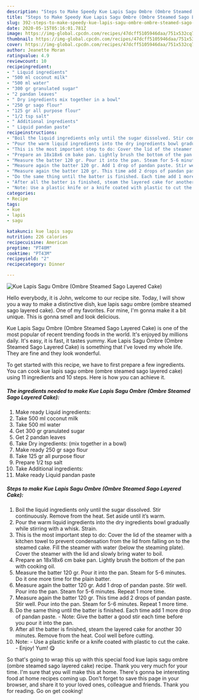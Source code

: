 ```yaml
---
description: "Steps to Make Speedy Kue Lapis Sagu Ombre (Ombre Steamed Sago Layered Cake)"
title: "Steps to Make Speedy Kue Lapis Sagu Ombre (Ombre Steamed Sago Layered Cake)"
slug: 392-steps-to-make-speedy-kue-lapis-sagu-ombre-ombre-steamed-sago-layered-cake
date: 2020-05-15T05:16:01.781Z
image: https://img-global.cpcdn.com/recipes/47dcff5105946daa/751x532cq70/kue-lapis-sagu-ombre-ombre-steamed-sago-layered-cake-recipe-main-photo.jpg
thumbnail: https://img-global.cpcdn.com/recipes/47dcff5105946daa/751x532cq70/kue-lapis-sagu-ombre-ombre-steamed-sago-layered-cake-recipe-main-photo.jpg
cover: https://img-global.cpcdn.com/recipes/47dcff5105946daa/751x532cq70/kue-lapis-sagu-ombre-ombre-steamed-sago-layered-cake-recipe-main-photo.jpg
author: Jeanette Moran
ratingvalue: 4.9
reviewcount: 10
recipeingredient:
- " Liquid ingredients"
- "500 ml coconut milk"
- "500 ml water"
- "300 gr granulated sugar"
- "2 pandan leaves"
- " Dry ingredients mix together in a bowl"
- "250 gr sago flour"
- "125 gr all purpose flour"
- "1/2 tsp salt"
- " Additional ingredients"
- " Liquid pandan paste"
recipeinstructions:
- "Boil the liquid ingredients only until the sugar dissolved. Stir continuously. Remove from the heat. Set aside until it’s warm."
- "Pour the warm liquid ingredients into the dry ingredients bowl gradually while stirring with a whisk. Strain."
- "This is the most important step to do: Cover the lid of the steamer with a kitchen towel to prevent condensation from the lid from falling on to the steamed cake. Fill the steamer with water (below the steaming plate). Cover the steamer with the lid and slowly bring water to boil."
- "Prepare an 18x18x6 cm bake pan. Lightly brush the bottom of the pan with cooking oil."
- "Measure the batter 120 gr. Pour it into the pan. Steam for 5-6 minutes. Do it one more time for the plain batter."
- "Measure again the batter 120 gr. Add 1 drop of pandan paste. Stir well. Pour into the pan. Steam for 5-6 minutes. Repeat 1 more time."
- "Measure again the batter 120 gr. This time add 2 drops of pandan paste. Stir well. Pour into the pan. Steam for 5-6 minutes. Repeat 1 more time."
- "Do the same thing until the batter is finished. Each time add 1 more drop of pandan paste. Note: Give the batter a good stir each time before you pour it into the pan."
- "After all the batter is finished, steam the layered cake for another 30 minutes. Remove from the heat. Cool well before cutting."
- "Note: Use a plastic knife or a knife coated with plastic to cut the cake. Enjoy! Yum! 😋"
categories:
- Recipe
tags:
- kue
- lapis
- sagu

katakunci: kue lapis sagu 
nutrition: 226 calories
recipecuisine: American
preptime: "PT40M"
cooktime: "PT43M"
recipeyield: "2"
recipecategory: Dinner

---
```



![Kue Lapis Sagu Ombre (Ombre Steamed Sago Layered Cake)](https://img-global.cpcdn.com/recipes/47dcff5105946daa/751x532cq70/kue-lapis-sagu-ombre-ombre-steamed-sago-layered-cake-recipe-main-photo.jpg)

Hello everybody, it is John, welcome to our recipe site. Today, I will show you a way to make a distinctive dish, kue lapis sagu ombre (ombre steamed sago layered cake). One of my favorites. For mine, I'm gonna make it a bit unique. This is gonna smell and look delicious.



Kue Lapis Sagu Ombre (Ombre Steamed Sago Layered Cake) is one of the most popular of recent trending foods in the world. It's enjoyed by millions daily. It's easy, it is fast, it tastes yummy. Kue Lapis Sagu Ombre (Ombre Steamed Sago Layered Cake) is something that I've loved my whole life. They are fine and they look wonderful.


To get started with this recipe, we have to first prepare a few ingredients. You can cook kue lapis sagu ombre (ombre steamed sago layered cake) using 11 ingredients and 10 steps. Here is how you can achieve it.

<!--inarticleads1-->

##### The ingredients needed to make Kue Lapis Sagu Ombre (Ombre Steamed Sago Layered Cake):

1. Make ready  Liquid ingredients:
1. Take 500 ml coconut milk
1. Take 500 ml water
1. Get 300 gr granulated sugar
1. Get 2 pandan leaves
1. Take  Dry ingredients: (mix together in a bowl)
1. Make ready 250 gr sago flour
1. Take 125 gr all purpose flour
1. Prepare 1/2 tsp salt
1. Take  Additional ingredients:
1. Make ready  Liquid pandan paste




<!--inarticleads2-->

##### Steps to make Kue Lapis Sagu Ombre (Ombre Steamed Sago Layered Cake):

1. Boil the liquid ingredients only until the sugar dissolved. Stir continuously. Remove from the heat. Set aside until it’s warm.
1. Pour the warm liquid ingredients into the dry ingredients bowl gradually while stirring with a whisk. Strain.
1. This is the most important step to do: Cover the lid of the steamer with a kitchen towel to prevent condensation from the lid from falling on to the steamed cake. Fill the steamer with water (below the steaming plate). Cover the steamer with the lid and slowly bring water to boil.
1. Prepare an 18x18x6 cm bake pan. Lightly brush the bottom of the pan with cooking oil.
1. Measure the batter 120 gr. Pour it into the pan. Steam for 5-6 minutes. Do it one more time for the plain batter.
1. Measure again the batter 120 gr. Add 1 drop of pandan paste. Stir well. Pour into the pan. Steam for 5-6 minutes. Repeat 1 more time.
1. Measure again the batter 120 gr. This time add 2 drops of pandan paste. Stir well. Pour into the pan. Steam for 5-6 minutes. Repeat 1 more time.
1. Do the same thing until the batter is finished. Each time add 1 more drop of pandan paste. - Note: Give the batter a good stir each time before you pour it into the pan.
1. After all the batter is finished, steam the layered cake for another 30 minutes. Remove from the heat. Cool well before cutting.
1. Note: - Use a plastic knife or a knife coated with plastic to cut the cake. - Enjoy! Yum! 😋




So that's going to wrap this up with this special food kue lapis sagu ombre (ombre steamed sago layered cake) recipe. Thank you very much for your time. I'm sure that you will make this at home. There's gonna be interesting food at home recipes coming up. Don't forget to save this page in your browser, and share it to your loved ones, colleague and friends. Thank you for reading. Go on get cooking!

